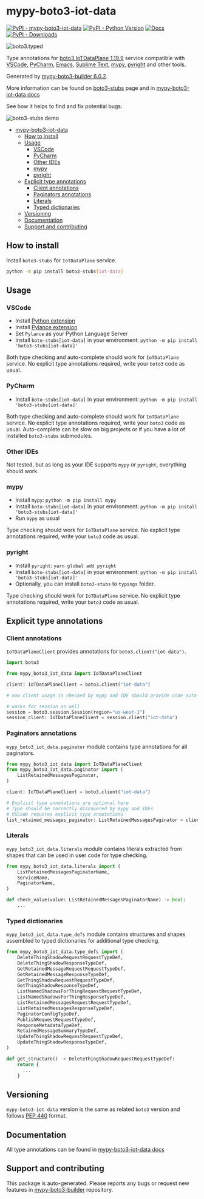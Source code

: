 <a id="mypy-boto3-iot-data"></a>

# mypy-boto3-iot-data

[![PyPI - mypy-boto3-iot-data](https://img.shields.io/pypi/v/mypy-boto3-iot-data.svg?color=blue)](https://pypi.org/project/mypy-boto3-iot-data)
[![PyPI - Python Version](https://img.shields.io/pypi/pyversions/mypy-boto3-iot-data.svg?color=blue)](https://pypi.org/project/mypy-boto3-iot-data)
[![Docs](https://img.shields.io/readthedocs/mypy-boto3-builder.svg?color=blue)](https://mypy-boto3-builder.readthedocs.io/)
[![PyPI - Downloads](https://img.shields.io/pypi/dw/mypy-boto3-iot-data?color=blue)](https://pypistats.org/packages/mypy-boto3-iot-data)

![boto3.typed](https://github.com/vemel/mypy_boto3_builder/raw/master/logo.png)

Type annotations for
[boto3.IoTDataPlane 1.19.9](https://boto3.amazonaws.com/v1/documentation/api/1.19.9/reference/services/iot-data.html#IoTDataPlane)
service compatible with [VSCode](https://code.visualstudio.com/),
[PyCharm](https://www.jetbrains.com/pycharm/),
[Emacs](https://www.gnu.org/software/emacs/),
[Sublime Text](https://www.sublimetext.com/),
[mypy](https://github.com/python/mypy),
[pyright](https://github.com/microsoft/pyright) and other tools.

Generated by
[mypy-boto3-builder 6.0.2](https://github.com/vemel/mypy_boto3_builder).

More information can be found on
[boto3-stubs](https://pypi.org/project/boto3-stubs/) page and in
[mypy-boto3-iot-data docs](https://vemel.github.io/boto3_stubs_docs/mypy_boto3_iot_data/)

See how it helps to find and fix potential bugs:

![boto3-stubs demo](https://github.com/vemel/mypy_boto3_builder/raw/master/demo.gif)

- [mypy-boto3-iot-data](#mypy-boto3-iot-data)
  - [How to install](#how-to-install)
  - [Usage](#usage)
    - [VSCode](#vscode)
    - [PyCharm](#pycharm)
    - [Other IDEs](#other-ides)
    - [mypy](#mypy)
    - [pyright](#pyright)
  - [Explicit type annotations](#explicit-type-annotations)
    - [Client annotations](#client-annotations)
    - [Paginators annotations](#paginators-annotations)
    - [Literals](#literals)
    - [Typed dictionaries](#typed-dictionaries)
  - [Versioning](#versioning)
  - [Documentation](#documentation)
  - [Support and contributing](#support-and-contributing)

<a id="how-to-install"></a>

## How to install

Install `boto3-stubs` for `IoTDataPlane` service.

```bash
python -m pip install boto3-stubs[iot-data]
```

<a id="usage"></a>

## Usage

<a id="vscode"></a>

### VSCode

- Install
  [Python extension](https://marketplace.visualstudio.com/items?itemName=ms-python.python)
- Install
  [Pylance extension](https://marketplace.visualstudio.com/items?itemName=ms-python.vscode-pylance)
- Set `Pylance` as your Python Language Server
- Install `boto-stubs[iot-data]` in your environment:
  `python -m pip install 'boto3-stubs[iot-data]'`

Both type checking and auto-complete should work for `IoTDataPlane` service. No
explicit type annotations required, write your `boto3` code as usual.

<a id="pycharm"></a>

### PyCharm

- Install `boto-stubs[iot-data]` in your environment:
  `python -m pip install 'boto3-stubs[iot-data]'`

Both type checking and auto-complete should work for `IoTDataPlane` service. No
explicit type annotations required, write your `boto3` code as usual.
Auto-complete can be slow on big projects or if you have a lot of installed
`boto3-stubs` submodules.

<a id="other-ides"></a>

### Other IDEs

Not tested, but as long as your IDE supports `mypy` or `pyright`, everything
should work.

<a id="mypy"></a>

### mypy

- Install `mypy`: `python -m pip install mypy`
- Install `boto-stubs[iot-data]` in your environment:
  `python -m pip install 'boto3-stubs[iot-data]'`
- Run `mypy` as usual

Type checking should work for `IoTDataPlane` service. No explicit type
annotations required, write your `boto3` code as usual.

<a id="pyright"></a>

### pyright

- Install `pyright`: `yarn global add pyright`
- Install `boto-stubs[iot-data]` in your environment:
  `python -m pip install 'boto3-stubs[iot-data]'`
- Optionally, you can install `boto3-stubs` to `typings` folder.

Type checking should work for `IoTDataPlane` service. No explicit type
annotations required, write your `boto3` code as usual.

<a id="explicit-type-annotations"></a>

## Explicit type annotations

<a id="client-annotations"></a>

### Client annotations

`IoTDataPlaneClient` provides annotations for `boto3.client("iot-data")`.

```python
import boto3

from mypy_boto3_iot_data import IoTDataPlaneClient

client: IoTDataPlaneClient = boto3.client("iot-data")

# now client usage is checked by mypy and IDE should provide code auto-complete

# works for session as well
session = boto3.session.Session(region="us-west-1")
session_client: IoTDataPlaneClient = session.client("iot-data")
```

<a id="paginators-annotations"></a>

### Paginators annotations

`mypy_boto3_iot_data.paginator` module contains type annotations for all
paginators.

```python
from mypy_boto3_iot_data import IoTDataPlaneClient
from mypy_boto3_iot_data.paginator import (
    ListRetainedMessagesPaginator,
)

client: IoTDataPlaneClient = boto3.client("iot-data")

# Explicit type annotations are optional here
# Type should be correctly discovered by mypy and IDEs
# VSCode requires explicit type annotations
list_retained_messages_paginator: ListRetainedMessagesPaginator = client.get_paginator("list_retained_messages")
```

<a id="literals"></a>

### Literals

`mypy_boto3_iot_data.literals` module contains literals extracted from shapes
that can be used in user code for type checking.

```python
from mypy_boto3_iot_data.literals import (
    ListRetainedMessagesPaginatorName,
    ServiceName,
    PaginatorName,
)

def check_value(value: ListRetainedMessagesPaginatorName) -> bool:
    ...
```

<a id="typed-dictionaries"></a>

### Typed dictionaries

`mypy_boto3_iot_data.type_defs` module contains structures and shapes assembled
to typed dictionaries for additional type checking.

```python
from mypy_boto3_iot_data.type_defs import (
    DeleteThingShadowRequestRequestTypeDef,
    DeleteThingShadowResponseTypeDef,
    GetRetainedMessageRequestRequestTypeDef,
    GetRetainedMessageResponseTypeDef,
    GetThingShadowRequestRequestTypeDef,
    GetThingShadowResponseTypeDef,
    ListNamedShadowsForThingRequestRequestTypeDef,
    ListNamedShadowsForThingResponseTypeDef,
    ListRetainedMessagesRequestRequestTypeDef,
    ListRetainedMessagesResponseTypeDef,
    PaginatorConfigTypeDef,
    PublishRequestRequestTypeDef,
    ResponseMetadataTypeDef,
    RetainedMessageSummaryTypeDef,
    UpdateThingShadowRequestRequestTypeDef,
    UpdateThingShadowResponseTypeDef,
)

def get_structure() -> DeleteThingShadowRequestRequestTypeDef:
    return {
      ...
    }
```

<a id="versioning"></a>

## Versioning

`mypy-boto3-iot-data` version is the same as related `boto3` version and
follows [PEP 440](https://www.python.org/dev/peps/pep-0440/) format.

<a id="documentation"></a>

## Documentation

All type annotations can be found in
[mypy-boto3-iot-data docs](https://vemel.github.io/boto3_stubs_docs/mypy_boto3_iot_data/)

<a id="support-and-contributing"></a>

## Support and contributing

This package is auto-generated. Please reports any bugs or request new features
in [mypy-boto3-builder](https://github.com/vemel/mypy_boto3_builder/issues/)
repository.
